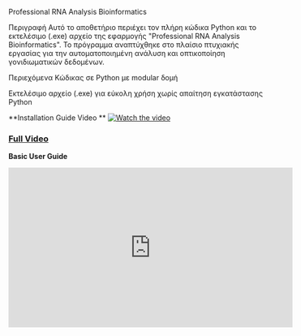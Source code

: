 Professional RNA Analysis Bioinformatics

Περιγραφή
Αυτό το αποθετήριο περιέχει τον πλήρη κώδικα Python και το εκτελέσιμο (.exe) αρχείο της εφαρμογής "Professional RNA Analysis Bioinformatics". Το πρόγραμμα αναπτύχθηκε στο πλαίσιο πτυχιακής εργασίας για την αυτοματοποιημένη ανάλυση και οπτικοποίηση γονιδιωματικών δεδομένων.

Περιεχόμενα
Κώδικας σε Python με modular δομή

Εκτελέσιμο αρχείο (.exe) για εύκολη χρήση χωρίς απαίτηση εγκατάστασης Python

**Installation Guide Video
**
[![Watch the video](https://img.youtube.com/vi/CjMKF5wWLFA/maxresdefault.jpg)](https://youtu.be/CjMKF5wWLFA)

### [Full Video](https://youtu.be/CjMKF5wWLFA)

**Basic User Guide**

<p><iframe width="560" height="315" src="https://www.youtube.com/embed/RLDB_0Sb2Zk" title="" frameBorder="0"   allow="accelerometer; autoplay; clipboard-write; encrypted-media; gyroscope; picture-in-picture; web-share"  allowFullScreen><br>Powered by <a href="https://youtubeembedcode.com">youtube embed code generator</a> and <a href=“https://snabblan.io/">tsnabblån utan uc</a></iframe></p>
